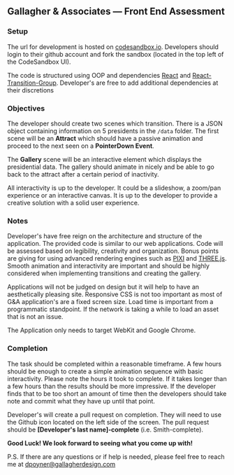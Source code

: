 ## Gallagher & Associates — Front End Assessment

### Setup
The url for development is hosted on [codesandbox.io](https://codesandbox.io/s/r0r02z9w9n). Developers should login to their github account and fork the sandbox (located in the top left of the CodeSandbox UI).

The code is structured using OOP and dependencies [React](http://reactjs.org) and [React-Transition-Group](https://reactcommunity.org/react-transition-group/). Developer's are free to add additional dependencies at their discretions

### Objectives
The developer should create two scenes which transition. There is a JSON object containing information on 5 presidents in the `/data` folder. The first scene will be an **Attract** which should have a passive animation and proceed to the next seen on a **PointerDown Event**.

The **Gallery** scene will be an interactive element which displays the presidential data. The gallery should animate in nicely and be able to go back to the attract after a certain period of inactivity. 

All interactivity is up to the developer. It could be a slideshow, a zoom/pan experience or an interactive canvas. It is up to the developer to provide a creative solution with a solid user experience.

### Notes
Developer's have free reign on the architecture and structure of the application. The provided code is similar to our web applications. Code will be assessed based on legibility, creativity and organization. Bonus points are giving for using advanced rendering engines such as [PIXI](http://pixijs.io) and [THREE.js](http://threejs.org). Smooth animation and interactivity are important and should be highly considered when implementing transitions and creating the gallery.

Applications will not be judged on design but it will help to have an aesthetically pleasing site. Responsive CSS is not too important as most of G&A application's are a fixed screen size. Load time is important from a programmatic standpoint. If the network is taking a while to load an asset that is not an issue.

The Application only needs to target WebKit and Google Chrome.

### Completion
The task should be completed within a reasonable timeframe. A few hours should be enough to create a simple animation sequence with basic interactivity. Please note the hours it took to complete. If it takes longer than a few hours than the results should be more impressive. If the developer finds that to be too short an amount of time then the developers should take note and commit what they have up until that point.

Developer's will create a pull request on completion. They will need to use the Github icon located on the left side of the screen. The pull request should be **[Developer's last name]-complete** (i.e. Smith-complete).

**Good Luck! We look forward to seeing what you come up with!**

P.S. If there are any questions or if help is needed, please feel free to reach me at [dpoyner@gallagherdesign.com](mailto:dpoyner@gallagherdesign.com)
